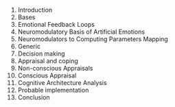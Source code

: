 1. Introduction
1. Bases
1. Emotional Feedback Loops
1. Neuromodulatory Basis of Artificial Emotions
1. Neuromodulators to Computing Parameters Mapping
  2. Generic
  2. Decision making
1. Appraisal and coping
  2. Non-conscious Appraisals
  2. Conscious Appraisal
1. Cognitive Architecture Analysis
1. Probable implementation
1. Conclusion

